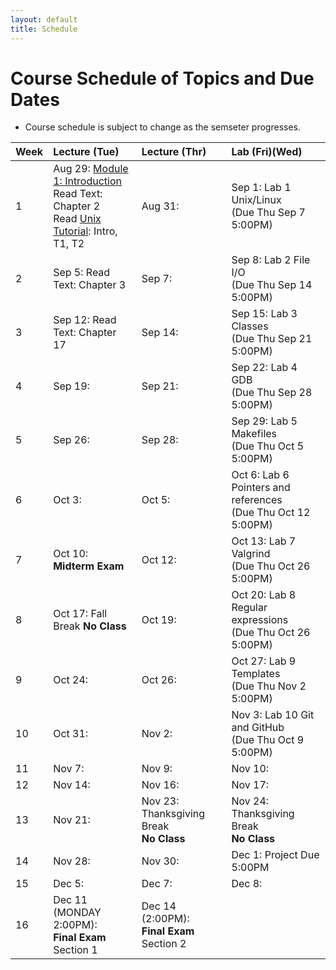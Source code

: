 ```yaml
---
layout: default
title: Schedule
---
```


# Course Schedule of Topics and Due Dates

* Course schedule is subject to change as the semseter progresses.  

| Week | Lecture (Tue)                              | Lecture (Thr)                                 | Lab (Fri)(Wed)                                        |
| :--- | :---                                       | :---                                          | :---                                                  |
| 1    | Aug 29:  [Module 1: Introduction](https://classroom.github.com/a/4yzVPmFm)<br />Read Text: Chapter 2<br />Read [Unix Tutorial](http://www.ee.surrey.ac.uk/Teaching/Unix/): Intro, T1, T2              | Aug 31:                                       | Sep 1:  Lab 1 Unix/Linux<br /> (Due Thu Sep 7 5:00PM)                  |
| 2    | Sep 5:   Read Text: Chapter 3              | Sep 7:                                        | Sep 8:  Lab 2 File I/O<br /> (Due Thu Sep 14 5:00PM)                 |
| 3    | Sep 12:  Read Text: Chapter 17             | Sep 14:                                       | Sep 15: Lab 3 Classes<br /> (Due Thu Sep 21 5:00PM)                 |
| 4    | Sep 19:                                    | Sep 21:                                       | Sep 22: Lab 4 GDB<br /> (Due Thu Sep 28 5:00PM)                 |
| 5    | Sep 26:                                    | Sep 28:                                       | Sep 29: Lab 5 Makefiles<br /> (Due Thu Oct 5 5:00PM)                  |
| 6    | Oct 3:                                     | Oct 5:                                        | Oct 6:  Lab 6 Pointers and references<br /> (Due Thu Oct 12 5:00PM)                 |
| 7    | Oct 10: **Midterm Exam**                   | Oct 12:                                       | Oct 13: Lab 7 Valgrind<br /> (Due Thu Oct 26 5:00PM)                                              |
| 8    | Oct 17: Fall Break **No Class**            | Oct 19:                                       | Oct 20: Lab 8 Regular expressions<br /> (Due Thu Oct 26 5:00PM)                                              |
| 9    | Oct 24:                                    | Oct 26:                                       | Oct 27: Lab 9 Templates<br /> (Due Thu Nov 2 5:00PM)                                             |
| 10   | Oct 31:                                    | Nov 2:                                        | Nov 3:  Lab 10 Git and GitHub<br /> (Due Thu Oct 9 5:00PM)                                              |
| 11   | Nov 7:                                     | Nov 9:                                        | Nov 10:                                               |
| 12   | Nov 14:                                    | Nov 16:                                       | Nov 17:                                               |
| 13   | Nov 21:                                    | Nov 23: Thanksgiving Break<br /> **No Class** | Nov 24: Thanksgiving Break<br /> **No Class**         |
| 14   | Nov 28:                                    | Nov 30:                                       | Dec 1:  Project Due 5:00PM                                             |
| 15   | Dec 5:                                     | Dec 7:                                        | Dec 8:                                                |
| 16   | Dec 11 (MONDAY 2:00PM):<br />**Final Exam**<br />Section 1  | Dec 14 (2:00PM):<br />**Final Exam**<br />Section 2    |                             |










